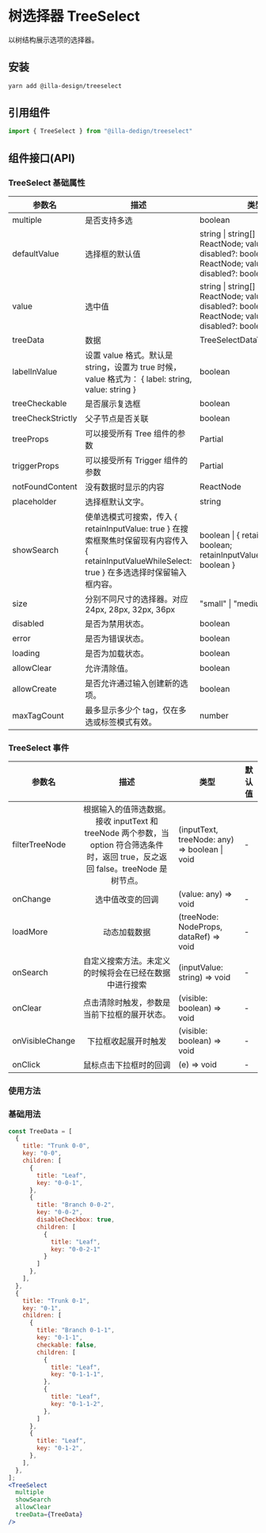 # 树选择器 TreeSelect

以树结构展示选项的选择器。

## 安装

```bash
yarn add @illa-design/treeselect
```

## 引用组件

```jsx
import { TreeSelect } from "@illa-dedign/treeselect"
```

## 组件接口(API)

### TreeSelect 基础属性

| 参数名            | 描述                                                         | 类型                                                         | 默认值   |
| ----------------- | ------------------------------------------------------------ | ------------------------------------------------------------ | -------- |
| multiple          | 是否支持多选                                                 | boolean                                                      | -        |
| defaultValue      | 选择框的默认值                                               | string \| string[] \| { label: ReactNode; value: string; disabled?: boolean } \| { label: ReactNode; value: string; disabled?: boolean }[] | -        |
| value             | 选中值                                                       | string \| string[] \| { label: ReactNode; value: string; disabled?: boolean } \| { label: ReactNode; value: string; disabled?: boolean }[] | -        |
| treeData          | 数据                                                         | TreeSelectDataType[]                                         | -        |
| labelInValue      | 设置 value 格式。默认是 string，设置为 true 时候，value 格式为： { label: string, value: string } | boolean                                                      | -        |
| treeCheckable     | 是否展示复选框                                               | boolean                                                      | -        |
| treeCheckStrictly | 父子节点是否关联                                             | boolean                                                      | -        |
| treeProps         | 可以接受所有 Tree 组件的参数                                 | Partial<TreeProps>                                           | -        |
| triggerProps      | 可以接受所有 Trigger 组件的参数                              | Partial<TriggerProps>                                        | -        |
| notFoundContent   | 没有数据时显示的内容                                         | ReactNode                                                    | -        |
| placeholder       | 选择框默认文字。                                             | string                                                       | -        |
| showSearch        | 使单选模式可搜索，传入 { retainInputValue: true } 在搜索框聚焦时保留现有内容传入 { retainInputValueWhileSelect: true } 在多选选择时保留输入框内容。 | boolean \| { retainInputValue?: boolean; retainInputValueWhileSelect?: boolean } | -        |
| size              | 分别不同尺寸的选择器。对应 24px, 28px, 32px, 36px            | "small" \| "medium" \| "large"                               | "medium" |
| disabled          | 是否为禁用状态。                                             | boolean                                                      | -        |
| error             | 是否为错误状态。                                             | boolean                                                      | -        |
| loading           | 是否为加载状态。                                             | boolean                                                      | -        |
| allowClear        | 允许清除值。                                                 | boolean                                                      | -        |
| allowCreate       | 是否允许通过输入创建新的选项。                               | boolean                                                      | -        |
| maxTagCount       | 最多显示多少个 tag，仅在多选或标签模式有效。                 | number                                                       | -        |

### TreeSelect 事件

| 参数名          |                             描述                             | 类型                                          | 默认值 |
| --------------- | :----------------------------------------------------------: | --------------------------------------------- | ------ |
| filterTreeNode  | 根据输入的值筛选数据。接收 inputText 和 treeNode 两个参数，当 option 符合筛选条件时，返回 true，反之返回 false。treeNode 是树节点。 | (inputText, treeNode: any) => boolean \| void | -      |
| onChange        |                       选中值改变的回调                       | (value: any) => void                          | -      |
| loadMore        |                         动态加载数据                         | (treeNode: NodeProps, dataRef) => void        | -      |
| onSearch        |    自定义搜索方法。未定义的时候将会在已经在数据中进行搜索    | (inputValue: string) => void                  | -      |
| onClear         |         点击清除时触发，参数是当前下拉框的展开状态。         | (visible: boolean) => void                    | -      |
| onVisibleChange |                     下拉框收起展开时触发                     | (visible: boolean) => void                    | -      |
| onClick         |                    鼠标点击下拉框时的回调                    | (e) => void                                   | -      |

### 使用方法

### 基础用法

```jsx
const TreeData = [
  {
    title: "Trunk 0-0",
    key: "0-0",
    children: [
      {
        title: "Leaf",
        key: "0-0-1",
      },
      {
        title: "Branch 0-0-2",
        key: "0-0-2",
        disableCheckbox: true,
        children: [
          {
            title: "Leaf",
            key: "0-0-2-1"
          }
        ]
      },
    ],
  },
  {
    title: "Trunk 0-1",
    key: "0-1",
    children: [
      {
        title: "Branch 0-1-1",
        key: "0-1-1",
        checkable: false,
        children: [
          {
            title: "Leaf",
            key: "0-1-1-1",
          },
          {
            title: "Leaf",
            key: "0-1-1-2",
          },
        ]
      },
      {
        title: "Leaf",
        key: "0-1-2",
      },
    ],
  },
];
<TreeSelect
  multiple
  showSearch
  allowClear
  treeData={TreeData}
/>
```
